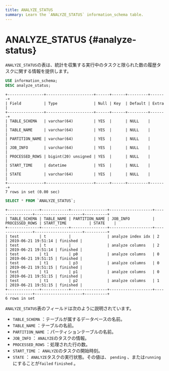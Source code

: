```yaml
---
title: ANALYZE_STATUS
summary: Learn the `ANALYZE_STATUS` information_schema table.
---
```


# ANALYZE_STATUS {#analyze-status}

`ANALYZE_STATUS`の表は、統計を収集する実行中のタスクと限られた数の履歴タスクに関する情報を提供します。


```sql
USE information_schema;
DESC analyze_status;
```

```
+----------------+---------------------+------+------+---------+-------+
| Field          | Type                | Null | Key  | Default | Extra |
+----------------+---------------------+------+------+---------+-------+
| TABLE_SCHEMA   | varchar(64)         | YES  |      | NULL    |       |
| TABLE_NAME     | varchar(64)         | YES  |      | NULL    |       |
| PARTITION_NAME | varchar(64)         | YES  |      | NULL    |       |
| JOB_INFO       | varchar(64)         | YES  |      | NULL    |       |
| PROCESSED_ROWS | bigint(20) unsigned | YES  |      | NULL    |       |
| START_TIME     | datetime            | YES  |      | NULL    |       |
| STATE          | varchar(64)         | YES  |      | NULL    |       |
+----------------+---------------------+------+------+---------+-------+
7 rows in set (0.00 sec)
```


```sql
SELECT * FROM `ANALYZE_STATUS`;
```

```
+--------------+------------+----------------+-------------------+----------------+---------------------+----------+
| TABLE_SCHEMA | TABLE_NAME | PARTITION_NAME | JOB_INFO          | PROCESSED_ROWS | START_TIME          | STATE    |
+--------------+------------+----------------+-------------------+----------------+---------------------+----------+
| test         | t          |                | analyze index idx | 2              | 2019-06-21 19:51:14 | finished |
| test         | t          |                | analyze columns   | 2              | 2019-06-21 19:51:14 | finished |
| test         | t1         | p0             | analyze columns   | 0              | 2019-06-21 19:51:15 | finished |
| test         | t1         | p3             | analyze columns   | 0              | 2019-06-21 19:51:15 | finished |
| test         | t1         | p1             | analyze columns   | 0              | 2019-06-21 19:51:15 | finished |
| test         | t1         | p2             | analyze columns   | 1              | 2019-06-21 19:51:15 | finished |
+--------------+------------+----------------+-------------------+----------------+---------------------+----------+
6 rows in set
```

`ANALYZE_STATUS`表のフィールドは次のように説明されています。

-   `TABLE_SCHEMA` ：テーブルが属するデータベースの名前。
-   `TABLE_NAME` ：テーブルの名前。
-   `PARTITION_NAME` ：パーティションテーブルの名前。
-   `JOB_INFO` ： `ANALYZE`のタスクの情報。
-   `PROCESSED_ROWS` ：処理された行の数。
-   `START_TIME` ： `ANALYZE`のタスクの開始時刻。
-   `STATE` ： `ANALYZE`タスクの実行状態。その値は、 `pending` 、または`running`にすることが`failed` `finished` 。
